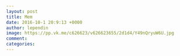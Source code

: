 ```yaml
--- 
layout: post 
title: Mem 
date: 2016-10-1 20:9:13 +0000 
author: lependin 
image: https://pp.vk.me/c626623/v626623655/2d1d4/Y49nQryuW6U.jpg
comment: 
categories: 
---
```

